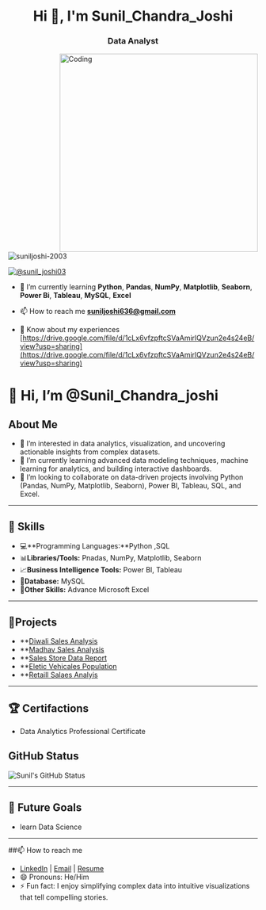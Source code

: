 

<h1 align="center">Hi 👋, I'm Sunil_Chandra_Joshi</h1>
<h3 align="center">Data Analyst</h3>
<img align="right" alt="Coding" width="400" src="https://tenor.com/view/coding-gif-24297652.gif">

<p align="left"> <img src="https://komarev.com/ghpvc/?username=suniljoshi-2003&label=Profile%20views&color=0e75b6&style=flat" alt="suniljoshi-2003" /> </p>

<p align="left"> <a href="https://twitter.com/@sunil_joshi03" target="blank"><img src="https://img.shields.io/twitter/follow/sunil_joshi03?logo=twitter&style=for-the-badge" alt="@sunil_joshi03" /></a> </p>

- 🌱 I’m currently learning **Python**,  **Pandas**,  **NumPy**,  **Matplotlib**,  **Seaborn**, 
                                       **Power Bi**,  **Tableau**,  **MySQL**,  **Excel**

- 📫 How to reach me **suniljoshi636@gmail.com**

- 📄 Know about my experiences [https://drive.google.com/file/d/1cLx6vfzpftcSVaAmirlQVzun2e4s24eB/view?usp=sharing](https://drive.google.com/file/d/1cLx6vfzpftcSVaAmirlQVzun2e4s24eB/view?usp=sharing)






# 👋 Hi, I’m @Sunil_Chandra_joshi

## About Me
- 👀 I’m interested in data analytics, visualization, and uncovering actionable insights from complex datasets.
- 🌱 I’m currently learning advanced data modeling techniques, machine learning for analytics, and building interactive dashboards.
- 🤝 I’m looking to collaborate on data-driven projects involving Python (Pandas, NumPy, Matplotlib, Seaborn), Power BI, Tableau, SQL, and Excel.

---

## 🔧 Skills
- 💻**Programming Languages:**Python ,SQL
- 📊**Libraries/Tools:** Pnadas, NumPy, Matplotlib, Seaborn
- 📈**Business Intelligence Tools:** Power BI, Tableau
- 💾**Database:** MySQL
- 📑**Other Skills:** Advance Microsoft Excel

---

## 🌟Projects
- **[Diwali Sales Analysis](https://github.com/Suniljoshi-2003/Python-Projects/blob/main/Projects%20Data%20Analysis.ipynb)
- **[Madhav Sales Analysis](https://github.com/Suniljoshi-2003/Power-Bi-projects/blob/main/madav%20sale%20dashboard.png)
- **[Sales Store Data Report](https://github.com/Suniljoshi-2003/Excel/blob/main/Sales%20Store%20data%20Project_xlsx.xlsx)
- **[Eletic Vehicales Population](https://github.com/Suniljoshi-2003/Tableau_Projects/blob/main/Electric_vehical_population.twb)
- **[Retaill Salaes Analyis](https://github.com/Suniljoshi-2003/MySQL_Projects/blob/main/Retail%20Sales%20Analysis.sql)

---

  ## 🏆 Certifactions
- Data Analytics Professional Certificate

## GitHub Status
![Sunil's GitHub Status]()

---

## 🚀 Future Goals
- learn Data Science

---

##📫 How to reach me
-  [LinkedIn](https://www.linkedin.com/in/suniljoshi2003) | [Email](mailto:suniljoshi6360@gmail.com) | 
    [Resume](https://drive.google.com/file/d/1cLx6vfzpftcSVaAmirlQVzun2e4s24eB/view?usp=sharing)
- 😄 Pronouns: He/Him
- ⚡ Fun fact: I enjoy simplifying complex data into intuitive visualizations that tell compelling stories.


